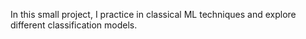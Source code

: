 In this small project, I practice in classical ML techniques and explore different classification models.
